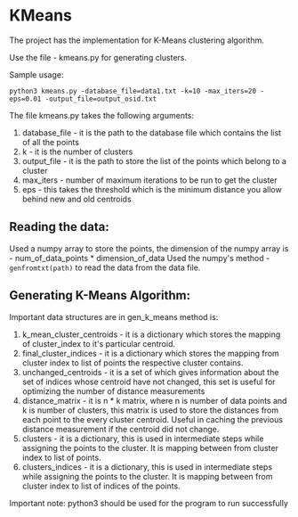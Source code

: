 # KMeans

The project has the implementation for K-Means clustering algorithm.

Use the file - kmeans.py for generating clusters.

Sample usage:
````
python3 kmeans.py -database_file=data1.txt -k=10 -max_iters=20 -eps=0.01 -output_file=output_osid.txt
````
The file kmeans.py takes the following arguments:
1. database_file - it is the path to the database file which contains the list of all the points
2. k - it is the number of clusters
3. output_file - it is the path to store the list of the points which belong to a cluster
4. max_iters - number of maximum iterations to be run to get the cluster
5. eps - this takes the threshold which is the minimum distance you allow behind new and old centroids

Reading the data:
----------------
Used a numpy array to store the points, the dimension of the numpy array is - num_of_data_points * dimension_of_data
Used the numpy's method - ```genfromtxt(path)``` to read the data from the data file.

Generating K-Means Algorithm:
---------------------------
Important data structures are in gen_k_means method is:
1. k_mean_cluster_centroids - it is a dictionary which stores the mapping of cluster_index to it's particular centroid.
2. final_cluster_indices - it is a dictionary which stores the mapping from cluster index to list of points the respective cluster contains.
3. unchanged_centroids - it is a set of which gives information about the set of indices whose centroid have not changed, this set is useful for optimizing the number of distance measurements
4. distance_matrix - it is n * k matrix, where n is number of data points and k is number of clusters, this matrix is used to store the distances from each point to the every cluster centroid. Useful in caching the previous distance measurement if the centroid did not change.
5. clusters - it is a dictionary, this is used in intermediate steps while assigning the points to the cluster. It is mapping between from cluster index to list of points.
6. clusters_indices - it is a dictionary, this is used in intermediate steps while assigning the points to the cluster. It is mapping between from cluster index to list of indices of the points.

Important note:
python3 should be used for the program to run successfully

